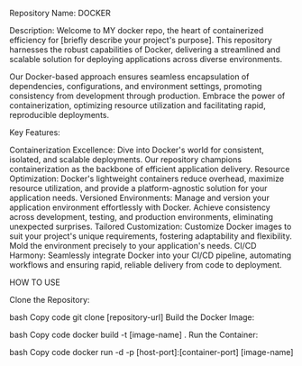 
Repository Name:   DOCKER

Description:
Welcome to MY docker repo, the heart of containerized efficiency for [briefly describe your project's purpose]. This repository harnesses the robust capabilities of Docker, delivering a streamlined and scalable solution for deploying applications across diverse environments.

Our Docker-based approach ensures seamless encapsulation of dependencies, configurations, and environment settings, promoting consistency from development through production. Embrace the power of containerization, optimizing resource utilization and facilitating rapid, reproducible deployments.

Key Features:

Containerization Excellence: Dive into Docker's world for consistent, isolated, and scalable deployments. Our repository champions containerization as the backbone of efficient application delivery.
Resource Optimization: Docker's lightweight containers reduce overhead, maximize resource utilization, and provide a platform-agnostic solution for your application needs.
Versioned Environments: Manage and version your application environment effortlessly with Docker. Achieve consistency across development, testing, and production environments, eliminating unexpected surprises.
Tailored Customization: Customize Docker images to suit your project's unique requirements, fostering adaptability and flexibility. Mold the environment precisely to your application's needs.
CI/CD Harmony: Seamlessly integrate Docker into your CI/CD pipeline, automating workflows and ensuring rapid, reliable delivery from code to deployment.

HOW TO USE

Clone the Repository:

bash
Copy code
git clone [repository-url]
Build the Docker Image:

bash
Copy code
docker build -t [image-name] .
Run the Container:

bash
Copy code
docker run -d -p [host-port]:[container-port] [image-name]
